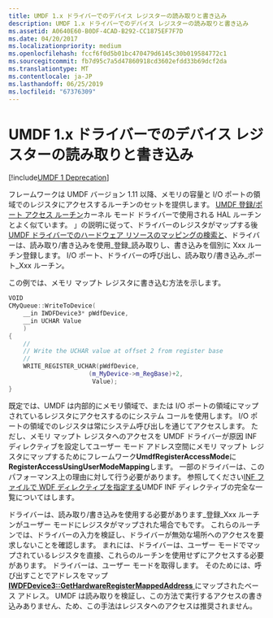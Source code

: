 ```yaml
---
title: UMDF 1.x ドライバーでのデバイス レジスターの読み取りと書き込み
description: UMDF 1.x ドライバーでのデバイス レジスターの読み取りと書き込み
ms.assetid: A0640E60-B0DF-4CAD-B292-CC1875EF7F7D
ms.date: 04/20/2017
ms.localizationpriority: medium
ms.openlocfilehash: fccf6f0d5b01bc470479d6145c30b019584772c1
ms.sourcegitcommit: fb7d95c7a5d47860918cd3602efdd33b69dcf2da
ms.translationtype: MT
ms.contentlocale: ja-JP
ms.lasthandoff: 06/25/2019
ms.locfileid: "67376309"
---
```

# <a name="reading-and-writing-to-device-registers-in-umdf-1x-drivers"></a>UMDF 1.x ドライバーでのデバイス レジスターの読み取りと書き込み


[!include[UMDF 1 Deprecation](../umdf-1-deprecation.md)]

フレームワークは UMDF バージョン 1.11 以降、メモリの容量と I/O ポートの領域でのレジスタにアクセスするルーチンのセットを提供します。 [UMDF 登録/ポート アクセス ルーチン](https://docs.microsoft.com/windows-hardware/drivers/ddi/content/wudfddi/)カーネル モード ドライバーで使用される HAL ルーチンとよく似ています。 」の説明に従って、ドライバーのレジスタがマップする後[UMDF ドライバーでのハードウェア リソースのマッピングの検索と](https://docs.microsoft.com/windows-hardware/drivers/wdf/finding-and-mapping-hardware-resources-in-umdf-1-x-drivers)、ドライバーは、読み取り/書き込みを使用\_登録\_読み取りし、書き込みを個別に Xxx ルーチン登録します。 I/O ポート、ドライバーの呼び出し、読み取り/書き込み\_ポート\_Xxx ルーチン。

この例では、メモリ マップト レジスタに書き込む方法を示します。

```cpp
VOID
CMyQueue::WriteToDevice(
    __in IWDFDevice3* pWdfDevice,
    __in UCHAR Value
    )
{
    //
    // Write the UCHAR value at offset 2 from register base
    //
    WRITE_REGISTER_UCHAR(pWdfDevice, 
                      (m_MyDevice->m_RegBase)+2, 
                       Value);
}
```

既定では、UMDF は内部的にメモリ領域で、または I/O ポートの領域にマップされているレジスタにアクセスするのにシステム コールを使用します。 I/O ポートの領域でのレジスタは常にシステム呼び出しを通じてアクセスします。 ただし、メモリ マップト レジスタへのアクセスを UMDF ドライバーが原因 INF ディレクティブを設定してユーザー モード アドレス空間にメモリ マップト レジスタにマップするためにフレームワーク**UmdfRegisterAccessMode**に**RegisterAccessUsingUserModeMapping**します。 一部のドライバーは、このパフォーマンス上の理由に対して行う必要があります。 参照してください[INF ファイルで WDF ディレクティブを指定する](specifying-wdf-directives-in-inf-files.md)UMDF INF ディレクティブの完全な一覧についてはします。

ドライバーは、読み取り/書き込みを使用する必要があります\_登録\_Xxx ルーチンがユーザー モードにレジスタがマップされた場合でもです。 これらのルーチンでは、ドライバーの入力を検証し、ドライバーが無効な場所へのアクセスを要求しないことを確認します。 まれには、ドライバーは、ユーザー モードでマップされているレジスタを直接、これらのルーチンを使用せずにアクセスする必要があります。 ドライバーは、ユーザー モードを取得します。 そのためには、呼び出すことでアドレスをマップ[ **IWDFDevice3::GetHardwareRegisterMappedAddress** ](https://docs.microsoft.com/windows-hardware/drivers/ddi/content/wudfddi/nf-wudfddi-iwdfdevice3-gethardwareregistermappedaddress)にマップされたベース アドレス。 UMDF は読み取りを検証し、この方法で実行するアクセスの書き込みありません、ため、この手法はレジスタへのアクセスは推奨されません。

 

 





